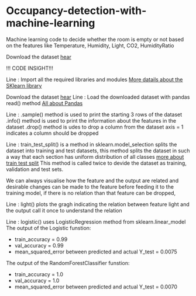 # Occupancy-detection-with-machine-learning
Machine learning code to decide whether the room is empty or not based on the features like Temperature, Humidity, Light, CO2, HumidityRatio

Download the dataset [hear](https://archive.ics.uci.edu/ml/datasets/Occupancy+Detection+#)

!!! CODE INSIGHT!!!

Line : Import all the required libraries and modules 
       [More datails about the SKlearn library](https://scikit-learn.org/stable/user_guide.html)

Download the dataset [hear](https://archive.ics.uci.edu/ml/datasets/Occupancy+Detection+#)
Line : Load the downloaded dataset with pandas read() method
       [All about Pandas](https://pandas.pydata.org/pandas-docs/stable/)

Line : .sample() method is used to print the starting 3 rows of the dataset
       .info() method is used to print the information about the features in the dataset
       .drop() method is udes to drop a column from the dataset axis = 1 indicates a column should be dropped

Line : train_test_split() is a method in sklearn.model_selection splits the dataset into training and test datasets, this method splits          the dataset in such a way that each section has uniform distribution of all classes [more about train test split](https://scikit-learn.org/stable/modules/generated/sklearn.model_selection.train_test_split.html) 
       This method is called twice to devide the dataset as training, validation and test sets.
 
We can always visualise how the feature and the output are related and desirable changes can be made to the feature before feeding it to the training model, if there is no relation than that feature can be dropped,

Line : light() plots the gragh indicating the relation between feature light and the output
       call it once to understand the relation

Line : logistic() uses LogisticRegression method from sklearn.linear_model  
The output of the Logistic funstion:
* train_accuracy = 0.99
* val_accuracy = 0.99
* mean_squared_error between predicted and actual Y_test = 0.0075


The output of the RandomForestClassifier funstion:
* train_accuracy = 1.0
* val_accuracy = 1.0
* mean_squared_error between predicted and actual Y_test = 0.0070

